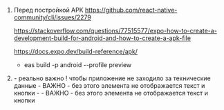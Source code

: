 1) Перед постройкой APK
https://github.com/react-native-community/cli/issues/2279

      https://stackoverflow.com/questions/77515577/expo-how-to-create-a-development-build-for-android-and-how-to-create-a-apk-file

      https://docs.expo.dev/build-reference/apk/

      - eas build -p android --profile preview

2) 
      <SafeAreaView>  - реально важно ! чтобы приложение не заходило за технические данные
      <ScrollView style={styles.scrollView}> - ВАЖНО - без этого элемента не отображается текст и кнопки
      <View style={styles.container}> - - ВАЖНО - без этого элемента не отображается текст и кнопки